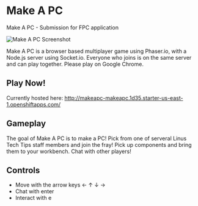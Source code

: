# Make A PC
Make A PC - Submission for FPC application

![Make A PC Screenshot](http://netopyaplanet.com/makeapc/screenshot.PNG "Make A PC Screenshot")

Make A PC is a browser based multiplayer game using Phaser.io, with a Node.js server using Socket.io. Everyone who joins is on the same server and can play together. Please play on Google Chrome.

## Play Now!
Currently hosted here: http://makeapc-makeapc.1d35.starter-us-east-1.openshiftapps.com/

## Gameplay

The goal of Make A PC is to make a PC! Pick from one of serveral Linus Tech Tips staff members and join the fray! Pick up components and bring them to your workbench. Chat with other players!

## Controls

- Move with the arrow keys ← ↑ ↓ →
- Chat with enter
- Interact with e
